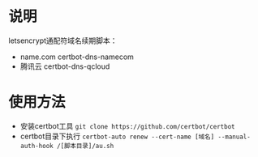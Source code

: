 # 说明
letsencrypt通配符域名续期脚本：
- name.com
certbot-dns-namecom
- 腾讯云
certbot-dns-qcloud

# 使用方法
- 安装certbot工具
`git clone https://github.com/certbot/certbot`
- certbot目录下执行
`certbot-auto renew --cert-name [域名] --manual-auth-hook /[脚本目录]/au.sh`
